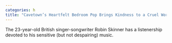 ```yaml
---
categories: h
title: "Cavetown’s Heartfelt Bedroom Pop Brings Kindness to a Cruel World"
---
```

The 23-year-old British singer-songwriter Robin Skinner has a listenership devoted to his sensitive (but not despairing) music.